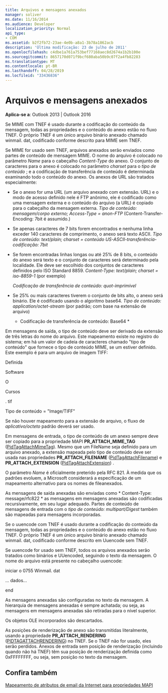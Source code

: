 ```yaml
---
title: Arquivos e mensagens anexados
manager: soliver
ms.date: 11/16/2014
ms.audience: Developer
localization_priority: Normal
api_type:
- COM
ms.assetid: b2f2fb72-23ae-4e0b-a8a1-3b78a1862acb
description: 'Última modificação: 23 de julho de 2011'
ms.openlocfilehash: c4dbe1a761a753bef77168aec8d2674a1b2b100e
ms.sourcegitcommit: 8657170d071f9bcf680aba50b9c07f2a4fb82283
ms.translationtype: MT
ms.contentlocale: pt-BR
ms.lasthandoff: 04/28/2019
ms.locfileid: "33436836"
---
```

# <a name="attached-files-and-messages"></a>Arquivos e mensagens anexados

  
  
**Aplica-se a**: Outlook 2013 | Outlook 2016 
  
Se MIME com TNEF é usado durante a codificação do conteúdo da mensagem, todas as propriedades e o conteúdo do anexo estão no fluxo TNEF. O próprio TNEF é um único arquivo binário anexado chamado winmail. dat, codificado conforme descrito para MIME sem TNEF. 
  
Se MIME for usado sem TNEF, arquivos anexados serão enviados como partes de conteúdo de mensagem MIME. O nome do arquivo é colocado no parâmetro *Name* para o cabeçalho *Content-Type* do anexo. O conjunto de caracteres para o anexo é colocado no parâmetro *charset* para o *tipo de conteúdo* ; e a codificação de transferência de conteúdo é determinada examinando todo o conteúdo do anexo. Os anexos de URL são tratados especialmente: 
  
- Se o anexo for uma URL (um arquivo anexado com extensão. URL) e o modo de acesso definido nele é FTP anônimo, ele é codificado como uma mensagem externa e o conteúdo do arquivo (a URL) é copiado para o cabeçalho da mensagem externa. *Tipo de conteúdo: mensagem/corpo externo; Access-Type = anon-FTP*  (Content-Transfer-Encoding: 7bit é assumido.) 
    
- Se apenas caracteres de 7 bits forem encontrados e nenhuma linha exceder 140 caracteres de comprimento, o anexo será texto ASCII. *Tipo de conteúdo: text/plain; charset = conteúdo US-ASCII-transferência-codificação: 7bit* 
    
- Se forem encontradas linhas longas ou até 25% de 8 bits, o conteúdo do anexo será texto e o conjunto de caracteres será determinado pela localidade. Ele deve ser escolhido dos conjuntos de caracteres definidos pelo ISO Standard 8859. *Content-Type: text/plain; charset = iso-8859-1*  (por exemplo) 
    
     *Codificação de transferência de conteúdo: quot-imprimível* 
    
- Se 25% ou mais caracteres tiverem o conjunto de bits alto, o anexo será binário. Ele é codificado usando o algoritmo base64. *Tipo de conteúdo: application/octet-stream*  (por padrão; com base na extensão de arquivo) 
    
     * Codificação de transferência de conteúdo: Base64 * 
    
Em mensagens de saída, o tipo de conteúdo deve ser derivado da extensão de três letras do nome do arquivo. Este mapeamento existe no registro do sistema; em há um valor de cadeia de caracteres chamado "tipo de conteúdo" que fornece o tipo de conteúdo MIME, se um estiver definido. Este exemplo é para um arquivo de imagem TIFF:
  
Definida
  
Software
  
O
  
Cursos
  
. tif
  
Tipo de conteúdo = "Image/TIFF"
  
Se não houver mapeamento para a extensão de arquivo, o fluxo de *aplicativo/octeto* padrão deverá ser usado. 
  
Em mensagens de entrada, o tipo de conteúdo de um anexo sempre deve ser copiado para a propriedade MAPI **PR_ATTACH_MIME_TAG** ([PidTagAttachMimeTag](pidtagattachmimetag-canonical-property.md)). Mesmo que um FileName seja definido para um arquivo anexado, a extensão mapeada pelo tipo de conteúdo deve ser usada nas propriedades **PR_ATTACH_FILENAME** ([PidTagAttachFilename](pidtagattachfilename-canonical-property.md)) e **PR_ATTACH_EXTENSION** ([PidTagAttachExtension](pidtagattachextension-canonical-property.md)) .
  
O parâmetro *Name* é oficialmente preterido pela RFC 821. À medida que os padrões evoluem, a Microsoft considerará a especificação de um mapeamento alternativo para os nomes de fileanexados. 
  
As mensagens de saída anexadas são enviadas como * Content-Type: message/rfc822 * as mensagens em mensagens anexadas são codificadas recursivamente, em seu lugar adequado. Partes de conteúdo de mensagens de entrada com o *tipo de conteúdo: multipart/Digest* também são mapeadas para mensagens incorporadas. 
  
Se o uuencode com TNEF é usado durante a codificação do conteúdo da mensagem, todas as propriedades e o conteúdo do anexo estão no fluxo TNEF. O próprio TNEF é um único arquivo binário anexado chamado winmail. dat, codificado conforme descrito em Uuencode sem TNEF.
  
Se uuencode for usado sem TNEF, todos os arquivos anexados serão tratados como binários e UUencoded, seguindo o texto da mensagem. O nome do arquivo está presente no cabeçalho uuencode:
  
 iniciar o 0755 Winmail. dat 
  
 ... dados... 
  
 end 
  
As mensagens anexadas são configuradas no texto da mensagem. A hierarquia de mensagens anexadas é sempre achatada; ou seja, as mensagens em mensagens anexadas são retiradas para o nível superior.
  
Os objetos OLE incorporados são descartados.
  
As posições de renderização de anexo são transmitidas literalmente, usando a propriedade **PR_ATTACH_RENDERING** ([PIDTAGATTACHRENDERING](pidtagattachrendering-canonical-property.md)) no TNEF. Se o TNEF não for usado, eles serão perdidos. Anexos de entrada sem posição de renderização (incluindo quando não há TNEF) têm sua posição de renderização definida como 0xFFFFFFFF, ou seja, sem posição no texto da mensagem.
  
## <a name="see-also"></a>Confira também



[Mapeamento de atributos de email da Internet para propriedades MAPI](mapping-of-internet-mail-attributes-to-mapi-properties.md)


